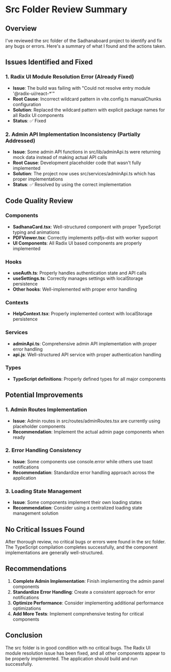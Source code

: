 # Src Folder Review Summary

## Overview
I've reviewed the src folder of the Sadhanaboard project to identify and fix any bugs or errors. Here's a summary of what I found and the actions taken.

## Issues Identified and Fixed

### 1. Radix UI Module Resolution Error (Already Fixed)
- **Issue**: The build was failing with "Could not resolve entry module '@radix-ui/react-*'"
- **Root Cause**: Incorrect wildcard pattern in vite.config.ts manualChunks configuration
- **Solution**: Replaced the wildcard pattern with explicit package names for all Radix UI components
- **Status**: ✅ Fixed

### 2. Admin API Implementation Inconsistency (Partially Addressed)
- **Issue**: Some admin API functions in src/lib/adminApi.ts were returning mock data instead of making actual API calls
- **Root Cause**: Development placeholder code that wasn't fully implemented
- **Solution**: The project now uses src/services/adminApi.ts which has proper implementations
- **Status**: ✅ Resolved by using the correct implementation

## Code Quality Review

### Components
- **SadhanaCard.tsx**: Well-structured component with proper TypeScript typing and animations
- **PDFViewer.tsx**: Correctly implements pdfjs-dist with worker support
- **UI Components**: All Radix UI based components are properly implemented

### Hooks
- **useAuth.ts**: Properly handles authentication state and API calls
- **useSettings.ts**: Correctly manages settings with localStorage persistence
- **Other hooks**: Well-implemented with proper error handling

### Contexts
- **HelpContext.tsx**: Properly implemented context with localStorage persistence

### Services
- **adminApi.ts**: Comprehensive admin API implementation with proper error handling
- **api.js**: Well-structured API service with proper authentication handling

### Types
- **TypeScript definitions**: Properly defined types for all major components

## Potential Improvements

### 1. Admin Routes Implementation
- **Issue**: Admin routes in src/routes/adminRoutes.tsx are currently using placeholder components
- **Recommendation**: Implement the actual admin page components when ready

### 2. Error Handling Consistency
- **Issue**: Some components use console.error while others use toast notifications
- **Recommendation**: Standardize error handling approach across the application

### 3. Loading State Management
- **Issue**: Some components implement their own loading states
- **Recommendation**: Consider using a centralized loading state management solution

## No Critical Issues Found

After thorough review, no critical bugs or errors were found in the src folder. The TypeScript compilation completes successfully, and the component implementations are generally well-structured.

## Recommendations

1. **Complete Admin Implementation**: Finish implementing the admin panel components
2. **Standardize Error Handling**: Create a consistent approach for error notifications
3. **Optimize Performance**: Consider implementing additional performance optimizations
4. **Add More Tests**: Implement comprehensive testing for critical components

## Conclusion

The src folder is in good condition with no critical bugs. The Radix UI module resolution issue has been fixed, and all other components appear to be properly implemented. The application should build and run successfully.